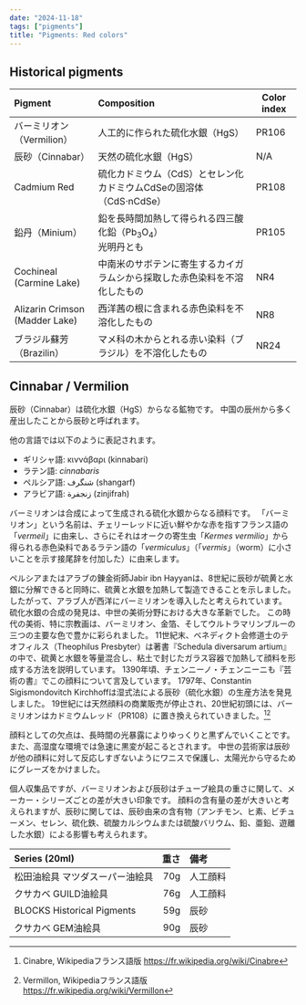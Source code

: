 ```yaml
---
date: "2024-11-18"
tags: ["pigments"]
title: "Pigments: Red colors"
---
```


## Historical pigments
| Pigment                           | Composition                                                                | Color index |
| :-------------------------------- | :------------------------------------------------------------------------- | ----------- |
| バーミリオン（Vermilion）         | 人工的に作られた硫化水銀（HgS）                                            | PR106       |
| 辰砂（Cinnabar）                  | 天然の硫化水銀（HgS）                                                      | N/A         |
| Cadmium Red                       | 硫化カドミウム（CdS）とセレン化カドミウムCdSeの固溶体（CdS$\cdot$nCdSe）   | PR108       |
| 鉛丹（Minium）                    | 鉛を長時間加熱して得られる四三酸化鉛（Pb$_3$O$_4$）<br>光明丹とも          | PR105       |
| Cochineal<br>(Carmine Lake)       | 中南米のサボテンに寄生するカイガラムシから採取した赤色染料を不溶化したもの | NR4         |
| Alizarin Crimson<br>(Madder Lake) | 西洋茜の根に含まれる赤色染料を不溶化したもの                               | NR8         |
| ブラジル蘇芳（Brazilin）          | マメ科の木からとれる赤い染料（ブラジル）を不溶化したもの                   | NR24        |


## Cinnabar / Vermilion
辰砂（Cinnabar）は硫化水銀（HgS）からなる鉱物です。
中国の辰州から多く産出したことから辰砂と呼ばれます。

他の言語では以下のように表記されます。
- ギリシャ語: κιννάβαρι (kinnabari)
- ラテン語: *cinnabaris*
- ペルシア語: شنگرف (shangarf)
- アラビア語: زنجفرة (zinjifrah)

バーミリオンは合成によって生成される硫化水銀からなる顔料です。
「バーミリオン」という名前は、チェリーレッドに近い鮮やかな赤を指すフランス語の「*vermeil*」に由来し、さらにそれはオークの寄生虫「*Kermes vermilio*」から得られる赤色染料であるラテン語の「*vermiculus*」（「*vermis*」（worm）に小さいことを示す接尾辞を付加した）に由来します。

ペルシアまたはアラブの錬金術師Jabir ibn Hayyanは、8世紀に辰砂が硫黄と水銀に分解できると同時に、硫黄と水銀を加熱して製造できることを示しました。
したがって、アラブ人が西洋にバーミリオンを導入したと考えられています。
硫化水銀の合成の発見は、中世の美術分野における大きな革新でした。
この時代の美術、特に宗教画は、バーミリオン、金箔、そしてウルトラマリンブルーの三つの主要な色で豊かに彩られました。
11世紀末、ベネディクト会修道士のテオフィルス（Theophilus Presbyter）は著書『Schedula diversarum artium』の中で、硫黄と水銀を等量混合し、粘土で封じたガラス容器で加熱して顔料を形成する方法を説明しています。
1390年頃、チェンニーノ・チェンニーニも『芸術の書』でこの顔料について言及しています。
1797年、Constantin Sigismondovitch Kirchhoffは湿式法による辰砂（硫化水銀）の生産方法を発見しました。
19世紀には天然顔料の商業販売が停止され、20世紀初頭には、バーミリオンはカドミウムレッド（PR108）に置き換えられていきました。[^1][^2]

顔料としての欠点は、長時間の光暴露によりゆっくりと黒ずんでいくことです。
また、高湿度な環境では急速に黒変が起こるとされます。
中世の芸術家は辰砂が他の顔料に対して反応しすぎないようにワニスで保護し、太陽光から守るためにグレーズをかけました。

個人収集品ですが、バーミリオンおよび辰砂はチューブ絵具の重さに関して、メーカー・シリーズごとの差が大きい印象です。
顔料の含有量の差が大きいと考えられますが、辰砂に関しては、辰砂由来の含有物（アンチモン、ヒ素、ビチューメン、セレン、硫化鉄、硫酸カルシウムまたは硫酸バリウム、鉛、亜鉛、遊離した水銀）による影響も考えられます。

| Series (20ml)                   | 重さ | 備考     |
| :------------------------------ | ---: | :------- |
| 松田油絵具 マツダスーパー油絵具 |  70g | 人工顔料 |
| クサカベ GUILD油絵具            |  76g | 人工顔料 |
| BLOCKS Historical Pigments      |  59g | 辰砂     |
| クサカベ GEM油絵具              |  90g | 辰砂     |


[^1]: Cinabre, Wikipediaフランス語版
    https://fr.wikipedia.org/wiki/Cinabre

[^2]: Vermillon, Wikipediaフランス語版
    https://fr.wikipedia.org/wiki/Vermillon
